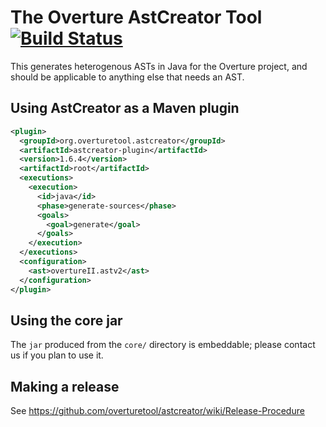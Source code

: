 # The Overture AstCreator Tool [![Build Status](https://travis-ci.org/overturetool/astcreator.png?branch=master)](https://travis-ci.org/overturetool/astcreator)

This generates heterogenous ASTs in Java for the Overture project, and should be applicable to anything else that needs an AST.

## Using AstCreator as a Maven plugin

~~~xml
<plugin>
  <groupId>org.overturetool.astcreator</groupId>
  <artifactId>astcreator-plugin</artifactId>  
  <version>1.6.4</version>
  <artifactId>root</artifactId>
  <executions>
    <execution>
      <id>java</id>
      <phase>generate-sources</phase>
      <goals>
        <goal>generate</goal>
      </goals>
    </execution>
  </executions>
  <configuration>
    <ast>overtureII.astv2</ast>
  </configuration>
</plugin>
~~~

## Using the core jar

The `jar` produced from the `core/` directory is embeddable; please contact us if you plan to use it.

## Making a release

See https://github.com/overturetool/astcreator/wiki/Release-Procedure


